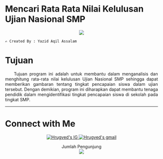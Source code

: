 <h1>Mencari Rata Rata Nilai Kelulusan Ujian Nasional SMP</h1>
<p align="center">
  <a href="https://github.com/DenverCoder1/readme-typing-svg"><img src="https://readme-typing-svg.herokuapp.com?font=Architects+Daughter&color=FFFF00&size=30&center=true&vCenter=true&width=600&height=65&lines=Haii..;++;Perkenalkan,++saya;++YAZID+AQIL+ASSALAM;PROGRAM+STUDI+INFORMATIKA;DEPARTEMEN+TEKNIK+ELEKTRONIKA;UNIVERSITAS+NEGERI+PADANG;"></a>
</p>
 
```
✍️ Created By : Yazid Aqil Assalam
```

<h1>Tujuan</h1>
<div align="justify">
&nbsp;&nbsp;&nbsp;&nbsp;Tujuan program ini adalah untuk membantu dalam menganalisis dan menghitung rata-rata nilai kelulusan Ujian Nasional SMP sehingga dapat memberikan gambaran tentang tingkat pencapaian siswa dalam ujian tersebut. Dengan demikian, program ini diharapkan dapat membantu tenaga pendidik dalam mengidentifikasi tingkat pencapaian siswa di sekolah pada tingkat SMP.
</div>

---
<h1><b>Connect with Me</b></h1>
<p align="center">
<a href="https://www.instagram.com/yazid_assalam/">
  <img border="0" alt="Hrugved's IG" src="https://img.icons8.com/doodle/38/000000/instagram--v1.png"/>
</a>
<a href="mailto:yazidaqilassalam04@gmail.com">
  <img border="0" alt="Hrugved's gmail" src="https://img.icons8.com/doodle/38/000000/gmail--v1.png"/>
</a>
</p>

<p align="center"> 
  <div align="center">Jumlah Pengunjung</div>
  <div align="center">
    <img src="https://profile-counter.glitch.me/yaaqas/count.svg"/>
  </div> 
</p>
